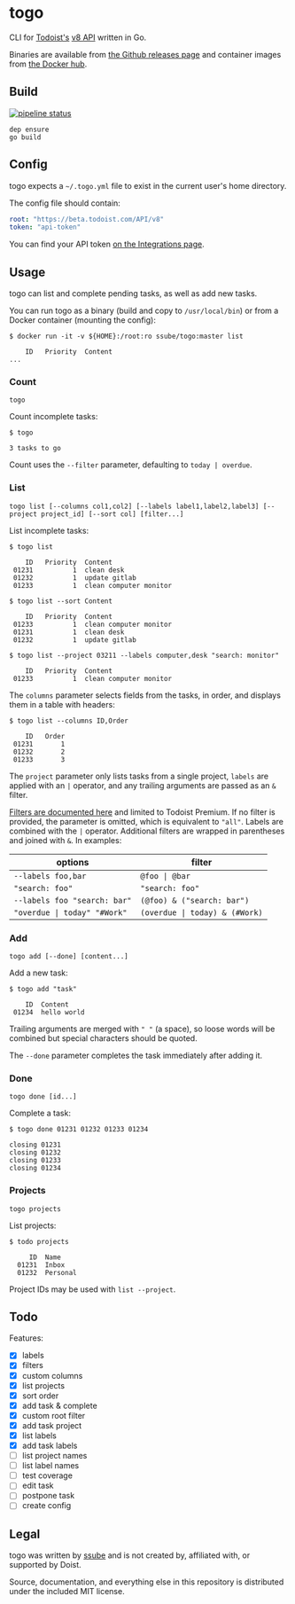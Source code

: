 # togo

CLI for [Todoist's](https://todoist.com) [v8 API](https://developer.todoist.com/rest/v8/) written in Go.

Binaries are available from [the Github releases page](https://github.com/ssube/togo/releases) and container images
from [the Docker hub](https://hub.docker.com/r/ssube/togo/).

## Build

[![pipeline status](https://git.apextoaster.com/ssube/togo/badges/master/pipeline.svg)](https://git.apextoaster.com/ssube/togo/commits/master)

```shell
dep ensure
go build
```

## Config

togo expects a `~/.togo.yml` file to exist in the current user's home directory.

The config file should contain:

```yaml
root: "https://beta.todoist.com/API/v8"
token: "api-token"
```

You can find your API token [on the Integrations page](https://todoist.com/Users/viewPrefs?page=integrations).

## Usage

togo can list and complete pending tasks, as well as add new tasks.

You can run togo as a binary (build and copy to `/usr/local/bin`) or from a Docker container (mounting the config):

```shell
$ docker run -it -v ${HOME}:/root:ro ssube/togo:master list

    ID   Priority  Content
...
```

### Count

```none
togo
```

Count incomplete tasks:

```shell
$ togo

3 tasks to go
```

Count uses the `--filter` parameter, defaulting to `today | overdue`.

### List

```none
togo list [--columns col1,col2] [--labels label1,label2,label3] [--project project_id] [--sort col] [filter...]
```

List incomplete tasks:

```shell
$ togo list

    ID   Priority  Content
 01231          1  clean desk
 01232          1  update gitlab
 01233          1  clean computer monitor

$ togo list --sort Content

    ID   Priority  Content
 01233          1  clean computer monitor
 01231          1  clean desk
 01232          1  update gitlab

$ togo list --project 03211 --labels computer,desk "search: monitor"

    ID   Priority  Content
 01233          1  clean computer monitor
```

The `columns` parameter selects fields from the tasks, in order, and displays them in a table with headers:

```shell
$ togo list --columns ID,Order

    ID   Order
 01231       1
 01232       2
 01233       3
```

The `project` parameter only lists tasks from a single project, `labels` are applied with an `|` operator, and
any trailing arguments are passed as an `&` filter.

[Filters are documented here](https://support.todoist.com/hc/en-us/articles/205248842) and limited to Todoist Premium.
If no filter is provided, the parameter is omitted, which is equivalent to `"all"`. Labels are combined with the `|`
operator. Additional filters are wrapped in parentheses and joined with `&`. In examples:

|                       options |                         filter |
| ----------------------------- | ------------------------------ |
|            `--labels foo,bar` |                 `@foo \| @bar` |
|               `"search: foo"` |                `"search: foo"` |
|  `--labels foo "search: bar"` |     `(@foo) & ("search: bar")` |
|  `"overdue \| today" "#Work"` | `(overdue \| today) & (#Work)` |

### Add

```none
togo add [--done] [content...]
```

Add a new task:

```shell
$ togo add "task"

    ID  Content
 01234  hello world
```

Trailing arguments are merged with `" "` (a space), so loose words will be combined but special characters should be
quoted.

The `--done` parameter completes the task immediately after adding it.

### Done

```none
togo done [id...]
```

Complete a task:

```shell
$ togo done 01231 01232 01233 01234

closing 01231
closing 01232
closing 01233
closing 01234
```

### Projects

```none
togo projects
```

List projects:

```shell
$ todo projects

     ID  Name
  01231  Inbox
  01232  Personal
```

Project IDs may be used with `list --project`.

## Todo

Features:

- [x] labels
- [x] filters
- [x] custom columns
- [x] list projects
- [x] sort order
- [x] add task & complete
- [x] custom root filter
- [x] add task project
- [x] list labels
- [x] add task labels
- [ ] list project names
- [ ] list label names
- [ ] test coverage
- [ ] edit task
- [ ] postpone task
- [ ] create config

## Legal

togo was written by [ssube](https://github.com/ssube) and is not created by, affiliated with, or supported by Doist.

Source, documentation, and everything else in this repository is distributed under the included MIT license.